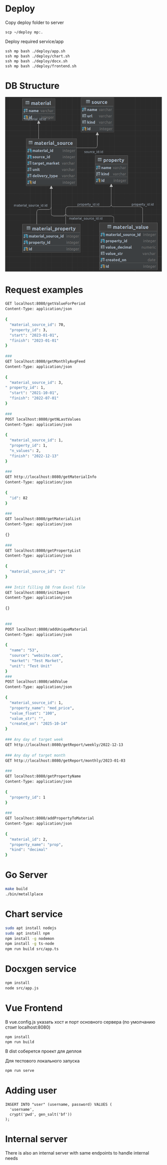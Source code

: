 # Deploy

Copy deploy folder to server

    scp ~/deploy mp:.

Deploy required service/app

    ssh mp bash ./deploy/app.sh
    ssh mp bash ./deploy/chart.sh
    ssh mp bash ./deploy/docx.sh
    ssh mp bash ./deploy/frontend.sh

# DB Structure
![img.png](img.png)

# Request examples
```bash
GET localhost:8080/getValueForPeriod
Content-Type: application/json

{
  "material_source_id": 70,
  "property_id": 3,
  "start": "2023-01-01",
  "finish": "2023-01-01"
}

###
GET localhost:8080/getMonthlyAvgFeed
Content-Type: application/json

{
  "material_source_id": 3,
" property_id": 1,
  "start": "2021-10-01",
  "finish": "2022-07-01"
}

###
POST localhost:8080/getNLastValues
Content-Type: application/json

{
  "material_source_id": 1,
  "property_id": 1,
  "n_values": 2,
  "finish": "2022-12-13"
}

###
GET http://localhost:8080/getMaterialInfo
Content-Type: application/json

{
  "id": 82
}

###
GET localhost:8080/getMaterialList
Content-Type: application/json

{}

###
GET localhost:8080/getPropertyList
Content-Type: application/json

{
  "material_source_id": "2"
}

### Intit filling DB from Excel file
GET localhost:8080/initImport
Content-Type: application/json

{}


###
POST localhost:8080/addUniqueMaterial
Content-Type: application/json

{
  "name": "53",
  "source": "website.com",
  "market": "Test Market",
  "unit": "Test Unit"
}
###
POST localhost:8080/addValue
Content-Type: application/json

{
  "material_source_id": 1,
  "property_name": "med_price",
  "value_float": "100",
  "value_str": "",
  "created_on": "2025-10-14"
}

### Any day of target week
GET http://localhost:8080/getReport/weekly/2022-12-13

### Any day of target month
GET http://localhost:8080/getReport/monthly/2023-01-03

###
GET localhost:8080/getPropertyName
Content-Type: application/json

{
  "property_id": 1
}

###
GET localhost:8080/addPropertyToMaterial
Content-Type: application/json

{
  "material_id": 2,
  "property_name": "prop",
  "kind": "decimal"
}

```

# Go Server

```bash
make build
./bin/metallplace
```

# Chart service

```bash
sudo apt install nodejs
sudo apt install npm
npm install -g nodemon
npm install -g ts-node
npm run build src/app.ts
```

# Docxgen service

```bash
npm install
node src/app.js
```

# Vue Frontend

В vue.config.js указать хост и порт основного сервера (по умолчанию стоит localhost:8080)

```shell
npm install
npm run build 
```

В dist соберется проект для деплоя
 
Для тестового локального запуска

```bash
npm run serve
```

# Adding user
```postgresql
INSERT INTO "user" (username, password) VALUES (
  'username',
  crypt('pwd', gen_salt('bf'))
);
```

# Internal server
There is also an internal server with same endpoints to handle internal needs